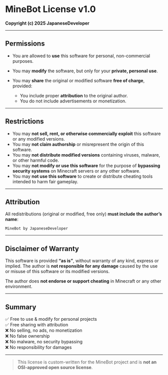 # MineBot License v1.0

**Copyright (c) 2025 JapaneseDeveloper**

---

## Permissions

* You are allowed to **use** this software for personal, non-commercial purposes.
* You may **modify** the software, but only for your **private, personal use**.
* You may **share** the original or modified software **free of charge**, provided:

  * You include proper **attribution** to the original author.
  * You do not include advertisements or monetization.

---

## Restrictions

* You may **not sell, rent, or otherwise commercially exploit** this software or any modified versions.
* You may **not claim authorship** or misrepresent the origin of this software.
* You may **not distribute modified versions** containing viruses, malware, or other harmful code.
* You may **not modify or use this software** for the purpose of **bypassing security systems** on Minecraft servers or any other software.
* You may **not use this software** to create or distribute cheating tools intended to harm fair gameplay.

---

## Attribution

All redistributions (original or modified, free only) **must include the author’s name**:

```
MineBot by JapaneseDeveloper
```

---

## Disclaimer of Warranty

This software is provided **“as is”**, without warranty of any kind, express or implied. The author is **not responsible for any damage** caused by the use or misuse of this software or its modified versions.

The author does **not endorse or support cheating** in Minecraft or any other environment.

---

## Summary

✅ Free to use & modify for personal projects  
✅ Free sharing with attribution  
❌ No selling, no ads, no monetization  
❌ No false ownership  
❌ No malware, no security bypassing  
❌ No responsibility for damages  

---

> This license is custom-written for the MineBot project and is **not an OSI-approved open source license**.
